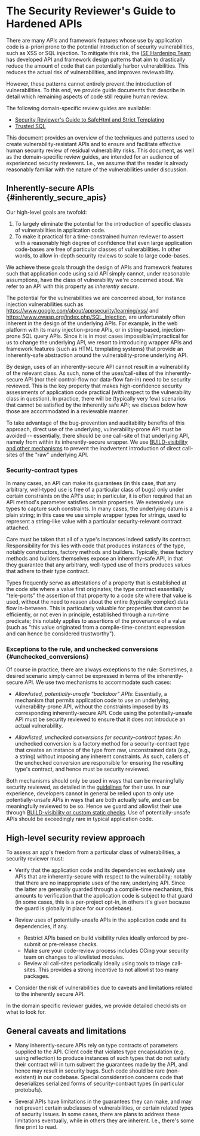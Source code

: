 # The Security Reviewer's Guide to Hardened APIs

There are many APIs and framework features whose use by application code is
a-priori prone to the potential introduction of security vulnerabilities, such
as XSS or SQL injection. To mitigate this risk, the
[ISE Hardening Team](http://g/ise-hardening) has developed API and framework
design patterns that aim to drastically reduce the amount of code that can
potentially harbor vulnerabilities. This reduces the actual risk of
vulnerabilities, and improves reviewability.

However, these patterns cannot entirely prevent the introduction of
vulnerabilities. To this end, we provide guide documents that describe in detail
which remaining aspects of code still require human review.

The following domain-specific review guides are available:

*   [Security Reviewer's Guide to SafeHtml and Strict Templating](security_reviewers_guide_safehtml.md)
*   [Trusted SQL](safesql-types.md#unchecked)

This document provides an overview of the techniques and patterns used to create
vulnerability-resistant APIs and to ensure and facilitate effective human
security review of residual vulnerability risks. This document, as well as the
domain-specific review guides, are intended for an audience of experienced
security reviewers. I.e., we assume that the reader is already reasonably
familiar with the nature of the vulnerabilities under discussion.


## Inherently-secure APIs {#inherently_secure_apis}

Our high-level goals are twofold:

1.  To largely eliminate the potential for the introduction of specific classes
    of vulnerabilities in application code.
2.  To make it practical for a time-constrained human reviewer to assert with a
    reasonably high degree of confidence that even large application code-bases
    are free of particular classes of vulnerabilities. In other words, to allow
    in-depth security reviews to scale to large code-bases.

We achieve these goals through the design of APIs and framework features such
that application code using said API simply cannot, under reasonable
assumptions, have the class of vulnerability we're concerned about. We refer to
an API with this property as *inherently secure*.

The potential for the vulnerabilities we are concerned about, for instance
injection vulnerabilities such as https://www.google.com/about/appsecurity/learning/xss/ and https://www.owasp.org/index.php/SQL_Injection, are unfortunately often
inherent in the design of the underlying APIs. For example, in the web platform
with its many injection-prone APIs, or in string-based, injection-prone SQL
query APIs. Since it is in most cases impossible/impractical for us to change
the underlying API, we resort to introducing wrapper APIs and framework features
(such as HTML templating systems) that provide an inherently-safe abstraction
around the vulnerability-prone underlying API.

By design, uses of an inherently-secure API cannot result in a vulnerability of
the relevant class. As such, none of the uses/call-sites of the
inherently-secure API (nor their control-flow nor data-flow fan-in) need to be
security reviewed. This is the key property that makes high-confidence security
assessments of application code practical (with respect to the vulnerability
class in question). In practice, there will be (typically very few) scenarios
that cannot be satisfied by the inherently safe API; we discuss below how those
are accommodated in a reviewable manner.

To take advantage of the bug-prevention and auditability benefits of this
approach, direct use of the underlying, vulnerability-prone API must be
avoided -- essentially, there should be one call-site of that underlying API,
namely from within its inherently-secure wrapper. We use
[BUILD-visibility and other mechanisms](controlling_API_use.md) to prevent the
inadvertent introduction of direct call-sites of the "raw" underlying API.

### Security-contract types

In many cases, an API can make its guarantees (in this case, that any arbitrary,
well-typed use is free of a particular class of bugs) only under certain
constraints on the API's use; in particular, it is often required that an API
method's parameter satisfies certain properties. We extensively use types to
capture such constraints. In many cases, the underlying datum is a plain string;
in this case we use simple wrapper types for strings, used to represent a
string-like value with a particular security-relevant contract attached.

Care must be taken that all of a type's instances indeed satisfy its contract.
Responsibility for this lies with code that produces instances of the type,
notably constructors, factory methods and builders. Typically, these factory
methods and builders themselves expose an inherently-safe API, in that they
guarantee that any arbitrary, well-typed use of theirs produces values that
adhere to their type contract.

Types frequently serve as attestations of a property that is established at the
code site where a value first originates; the type contract essentially
"tele-ports" the assertion of that property to a code site where that value is
used, without the need to reason about the entire (typically complex) data flow
in-between. This is particularly valuable for properties that cannot be
efficiently, or not even in principle, established through a run-time predicate;
this notably applies to assertions of the provenance of a value (such as "this
value originated from a compile-time-constant expression and can hence be
considered trustworthy").

### Exceptions to the rule, and unchecked conversions {#unchecked_conversions}

Of course in practice, there are always exceptions to the rule: Sometimes, a
desired scenario simply cannot be expressed in terms of the inherently-secure
API. We use two mechanisms to accommodate such cases:

*   *Allowlisted, potentially-unsafe "backdoor" APIs*: Essentially, a mechanism
    that permits application code to use an underlying, vulnerability-prone API,
    without the constraints imposed by its corresponding inherently-secure API.
    Code using the potentially-unsafe API must be security reviewed to ensure
    that it does not introduce an actual vulnerability.

*   *Allowlisted, unchecked conversions for security-contract types*: An
    unchecked conversion is a factory method for a security-contract type that
    creates an instance of the type from raw, unconstrained data (e.g., a
    string) without imposing any inherent constraints. As such, callers of the
    unchecked conversion are responsible for ensuring the resulting type's
    contract, and hence must be security reviewed.

Both mechanisms should only be used in ways that can be meaningfully security
reviewed, as detailed in the [guidelines](safehtml-unchecked.md) for their use.
In our experience, developers cannot in general be relied upon to only use
potentially-unsafe APIs in ways that are both actually safe, and can be
meaningfully reviewed to be so. Hence we guard and allowlist their use through
[BUILD-visibility or custom static checks](controlling_API_use.md). Use of
potentially-unsafe APIs should be exceedingly rare in typical application code.

## High-level security review approach

To assess an app's freedom from a particular class of vulnerabilities, a
security reviewer must:

*   Verify that the application code and its dependencies exclusively use APIs
    that are inherently-secure with respect to the vulnerability; notably that
    there are no inappropriate uses of the raw, underlying API. Since the latter
    are generally guarded through a compile-time mechanism, this amounts to
    verification that the application code is subject to that guard (in some
    cases, this is a per-project opt-in, in others it's given because the guard
    is globally in place for our codebase).

*   Review uses of potentially-unsafe APIs in the application code and its
    dependencies, if any.

    *   Restrict APIs based on build visibility rules ideally enforced by
        pre-submit or pre-release checks.
    *   Make sure your code-review process includes CCing your security team
        on changes to allowlisted modules.
    *   Review all call-sites periodically ideally using tools to triage call-sites.
        This provides a strong incentive to not allowlist too many packages.

*   Consider the risk of vulnerabilities due to caveats and limitations related
    to the inherently secure API.

In the domain specific reviewer guides, we provide detailed checklists on what
to look for.

## General caveats and limitations

*   Many inherently-secure APIs rely on type contracts of parameters supplied to
    the API. Client code that violates type encapsulation (e.g. using
    reflection) to produce instances of such types that do not satisfy their
    contract will in turn subvert the guarantees made by the API, and hence may
    result in security bugs. Such code should be rare (non-existent) in our
    codebase. Special consideration concerns code that deserializes serialized
    forms of security-contract types (in particular protobufs).

*   Several APIs have limitations in the guarantees they can make, and may not
    prevent certain subclasses of vulnerabilities, or certain related types of
    security issues. In some cases, there are plans to address these limitations
    eventually, while in others they are inherent. I.e., there's some fine print
    to read.
